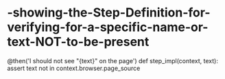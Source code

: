 # -showing-the-Step-Definition-for-verifying-for-a-specific-name-or-text-NOT-to-be-present
@then('I should not see "{text}" on the page')
def step_impl(context, text):
    assert text not in context.browser.page_source
